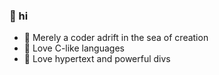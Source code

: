 ### 👋 hi

- 🐶 Merely a coder adrift in the sea of creation  
- 🐹 Love C-like languages
- 🐴 Love hypertext and powerful divs
